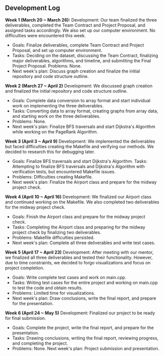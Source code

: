 ﻿## Development Log

**Week 1 (March 20 ~ March 26):**
Development: Our team finalized the three deliverables, completed the Team Contract and Project Proposal, and assigned tasks accordingly. We also set up our computer environment. No difficulties were encountered this week.

- Goals: Finalize deliverables, complete Team Contract and Project Proposal, and set up computer environment.
- Tasks: Deciding on the dataset, discussing the Team Contract, finalizing major deliverables, algorithms, and timeline, and submitting the Final Project Proposal.
Problems: None.
- Next week's plan: Discuss graph creation and finalize the initial repository and code structure outline.


**Week 2 (March 27 ~ April 2)**
Development: We discussed graph creation and finalized the initial repository and code structure outline.

- Goals: Complete data conversion to array format and start individual work on implementing the three deliverables.
- Tasks: Converting data to array format, creating graphs from array data, and starting work on the three deliverables.
- Problems: None.
- Next week's plan: Finalize BFS traversals and start Dijkstra's Algorithm while working on the PageRank Algorithm.

**Week 3 (April 3 ~ April 9)**
Development: We implemented the deliverables but faced difficulties creating the Makefile and verifying our methods. We decided to research this for debugging later.

- Goals: Finalize BFS traversals and start Dijkstra's Algorithm.
Tasks: Attempting to finalize BFS traversals and Dijkstra's Algorithm with verification tests, but encountered Makefile issues.
- Problems: Difficulties creating Makefile.
- Next week's plan: Finalize the Airport class and prepare for the midway project check.

**Week 4 (April 10 ~ April 16)**
Development: We finalized our Airport class and continued working on the Makefile. We also completed two deliverables for the midway project check.

- Goals: Finish the Airport class and prepare for the midway project check.
- Tasks: Completing the Airport class and preparing for the midway project check by finalizing two deliverables.
- Problems: Makefile difficulties persisted.
- Next week's plan: Complete all three deliverables and write test cases.

**Week 5 (April 17 ~ April 23)**
Development: After meeting with our mentor, we finalized all three deliverables and tested their functionality. However, due to time constraints, we decided to forgo visualizations and focus on project completion.

- Goals: Write complete test cases and work on main.cpp.
- Tasks: Writing test cases for the entire project and working on main.cpp to test the code and obtain results.
- Problems: Limited time for visualizations.
- Next week's plan: Draw conclusions, write the final report, and prepare for the presentation.

**Week 6 (April 24 ~ May 5)**
Development: Finalized our project to be ready for final submission. 

- Goals: Complete the project, write the final report, and prepare for the presentation.
- Tasks: Drawing conclusions, writing the final report, reviewing progress, and completing the project.
- Problems: None.
Next week's plan: Project submission and presentation.